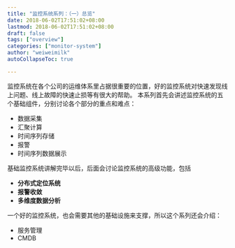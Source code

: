 ```yaml
---
title: "监控系统系列：（一）总览"
date: 2018-06-02T17:51:02+08:00
lastmod: 2018-06-02T17:51:02+08:00
draft: false
tags: ["overview"]
categories: ["monitor-system"]
author: "weiweimilk"
autoCollapseToc: true

---
```


监控系统在各个公司的运维体系里占据很重要的位置，好的监控系统对快速发现线上问题、线上故障的快速止损等有很大的帮助。
本系列首先会讲述监控系统的五个基础组件，分别讨论各个部分的重点和难点：

* 数据采集
* 汇聚计算
* 时间序列存储
* 报警
* 时间序列数据展示

基础监控系统讲解完毕以后，后面会讨论监控系统的高级功能，包括

* **分布式定位系统**
* **报警收敛**
* **多维度数据分析**

一个好的监控系统，也会需要其他的基础设施来支撑，所以这个系列还会介绍：

* 服务管理
* CMDB

